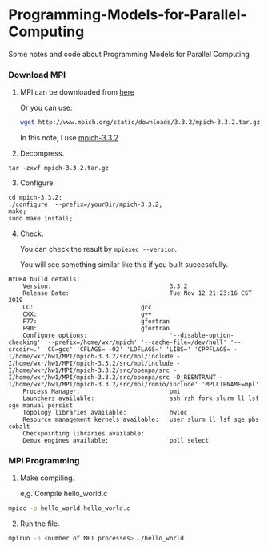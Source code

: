 # Programming-Models-for-Parallel-Computing
Some notes and code about Programming Models for Parallel Computing

### Download MPI

1. MPI can be downloaded from [here](http://www.mpich.org/downloads/)

    Or you can use:

    ```sh
    wget http://www.mpich.org/static/downloads/3.3.2/mpich-3.3.2.tar.gz
    ```

   In this note, I use [mpich-3.3.2](http://www.mpich.org/static/downloads/3.3.2/mpich-3.3.2.tar.gz)

2. Decompress.

```
tar -zxvf mpich-3.3.2.tar.gz
```

3. Configure.

```
cd mpich-3.3.2;
./configure  --prefix=/yourDir/mpich-3.3.2;
make;
sudo make install;
```
4. Check.

    You can check the result by `mpiexec --version`.

    You will see something similar like this if you built successfully.

```
HYDRA build details:
    Version:                                 3.3.2
    Release Date:                            Tue Nov 12 21:23:16 CST 2019
    CC:                              gcc    
    CXX:                             g++    
    F77:                             gfortran   
    F90:                             gfortran   
    Configure options:                       '--disable-option-checking' '--prefix=/home/wxr/mpich' '--cache-file=/dev/null' '--srcdir=.' 'CC=gcc' 'CFLAGS= -O2' 'LDFLAGS=' 'LIBS=' 'CPPFLAGS= -I/home/wxr/hw1/MPI/mpich-3.3.2/src/mpl/include -I/home/wxr/hw1/MPI/mpich-3.3.2/src/mpl/include -I/home/wxr/hw1/MPI/mpich-3.3.2/src/openpa/src -I/home/wxr/hw1/MPI/mpich-3.3.2/src/openpa/src -D_REENTRANT -I/home/wxr/hw1/MPI/mpich-3.3.2/src/mpi/romio/include' 'MPLLIBNAME=mpl'
    Process Manager:                         pmi
    Launchers available:                     ssh rsh fork slurm ll lsf sge manual persist
    Topology libraries available:            hwloc
    Resource management kernels available:   user slurm ll lsf sge pbs cobalt
    Checkpointing libraries available:       
    Demux engines available:                 poll select
```

### MPI Programming

1. Make compiling.

   e,g. Compile hello_world.c 

```sh
mpicc -o hello_world hello_world.c
```

2. Run the file.

```sh
mpirun -n <number of MPI processes> ./hello_world
```
